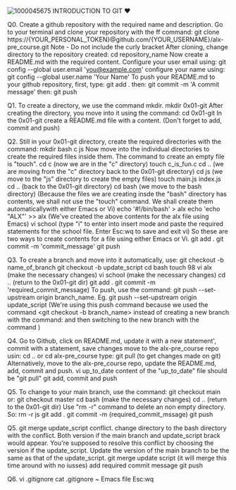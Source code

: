 ![1000045675](https://github.com/christabely/alx-pre_course/assets/129256391/6a5f1686-089e-40eb-a434-bf748eff1360)
INTRODUCTION TO GIT ❤️ 

Q0. Create a github repository with the required name and description.
Go to your terminal and clone your repository with the ff command: git clone https://{YOUR_PERSONAL_TOKEN}@github.com/{YOUR_USERNAME}/alx-pre_course.git
Note - Do not include the curly bracket
After cloning, change directory to the repository created: cd repository_name
Now create a README.md with the required content. 
Configure your user email using: git config --global user.email 'you@example.com'
configure your name using: git config --global user.name 'Your Name'
To push your README.md to your github repository, first, type: git add .
then: git commit -m 'A commit message' then: git push

Q1. To create a directory, we use the command mkdir. 
mkdir 0x01-git
After creating the directory, you move into it using the command: cd 0x01-git
In the 0x01-git create a README.md file with a content. 
(Don't forget to add, commit and push)

Q2. Still in your 0x01-git directory, create the required directories with the command: mkdir bash c js
Now move into the individual directories to create the required files inside them. The command to create an empty file is "touch". 
cd c (now we are in the "c" directory)
touch c_is_fun.c
cd .. (we are moving from the "c" directory back to the 0x01-git directory)
cd js (we move to the "js" directory to create the empty files)
touch main.js index.js
cd .. (back to the 0x01-git directory)
cd bash (we move to the bash directory)
(Because the files we are creating insde the "bash" directory has contents, we shall not use the "touch" command. We shall create them automaticallywith either Emacs or Vi)
echo '#!/bin/bash' > alx
echo 'echo "ALX"' >> alx
(We've created the above contents for the alx file using Emacs)
vi school
(type "i" to enter into insert mode and paste the required statements for the school file. Enter Esc:wq to save and exit vi) So these are two ways to create contents for a file using either Emacs or Vi.
git add .
git commit -m 'commit_message'
git push

Q3. To create a branch and move into it automatically, use: git checkout -b name_of_branch
git checkout -b update_script
cd bash
touch 98
vi alx (make the necessary changes)
vi school (make the necessary changes)
cd .. (return to the 0x01-git dir)
git add .
git commit -m 'required_commit_message)
To push, use the command: git push --set-upstream origin branch_name. Eg.
git push --set-upstream origin update_script 
(We're using this push command because we used the command <git checkout -b branch_name> instead of creating a new branch with the command: <git branch branch_name> and then switching to the new branch with the command <git checkout new_branch>) 

Q4. Go to Github, click on README.md, update it with a new statement', commit with a statement, save changes
move to the alx-pre_course repo usin:
cd .. 
or cd alx-pre_course
type: git pull (to get changes made on git)
Alternatively, move to the alx-pre_course repo, update the README.md, add, commit and push. 
vi up_to_date
content of the "up_to_date" file should be "git pull"
git add, commit and push

Q5. To change to your main branch, use the command: git checkout main
or: git checkout master
cd bash (make the necessary changes)
cd .. (return to the 0x01-git dir)
Use "rm -r" command to delete an non empty directory. So: rm -r js
git add .
git commit -m (required_commit_mssage)
git push

Q5. git merge update_script 
conflict. change directory to the bash directory with the conflict. Both version if the main branch and update_script brack would appear. You're supposed to resolve this conflict by choosing the version if the update_script. Update the version of the main branch to be the same as that of the update_script. 
git merge update script
(it will merge this time around with no iusses)
add required commit message
git push

Q6. vi .gitignore
cat .gitignore 
~ Emacs file
Esc:wq 


